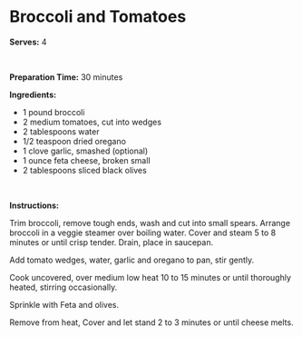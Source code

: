 Broccoli and Tomatoes
=====================

**Serves:** 4

 

**Preparation Time:** 30 minutes

**Ingredients:**

-   1 pound broccoli
-   2 medium tomatoes, cut into wedges
-   2 tablespoons water
-   1/2 teaspoon dried oregano
-   1 clove garlic, smashed (optional)
-   1 ounce feta cheese, broken small
-   2 tablespoons sliced black olives

 

**Instructions:**

Trim broccoli, remove tough ends, wash and cut into small spears. Arrange broccoli in a veggie steamer over boiling water. Cover and steam 5 to 8 minutes or until crisp tender. Drain, place in saucepan.

Add tomato wedges, water, garlic and oregano to pan, stir gently.

Cook uncovered, over medium low heat 10 to 15 minutes or until thoroughly heated, stirring occasionally.

Sprinkle with Feta and olives.

Remove from heat, Cover and let stand 2 to 3 minutes or until cheese melts.
